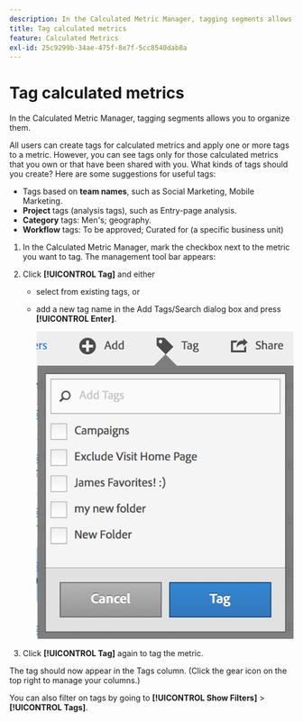 ```yaml
---
description: In the Calculated Metric Manager, tagging segments allows you to organize them.
title: Tag calculated metrics
feature: Calculated Metrics
exl-id: 25c9299b-34ae-475f-8e7f-5cc8540dab8a
---
```

# Tag calculated metrics

In the Calculated Metric Manager, tagging segments allows you to organize them.

All users can create tags for calculated metrics and apply one or more tags to a metric. However, you can see tags only for those calculated metrics that you own or that have been shared with you. What kinds of tags should you create? Here are some suggestions for useful tags:

* Tags based on **team names**, such as Social Marketing, Mobile Marketing.
* **Project** tags (analysis tags), such as Entry-page analysis.
* **Category** tags: Men's; geography.
* **Workflow** tags: To be approved; Curated for (a specific business unit)

1. In the Calculated Metric Manager, mark the checkbox next to the metric you want to tag. The management tool bar appears: 
1. Click **[!UICONTROL Tag]** and either

    * select from existing tags, or 
    * add a new tag name in the Add Tags/Search dialog box and press **[!UICONTROL Enter]**.

      ![](assets/cm_add_tags.png)

1. Click **[!UICONTROL Tag]** again to tag the metric.

The tag should now appear in the Tags column. (Click the gear icon on the top right to manage your columns.)

You can also filter on tags by going to **[!UICONTROL Show Filters]** > **[!UICONTROL Tags]**.

